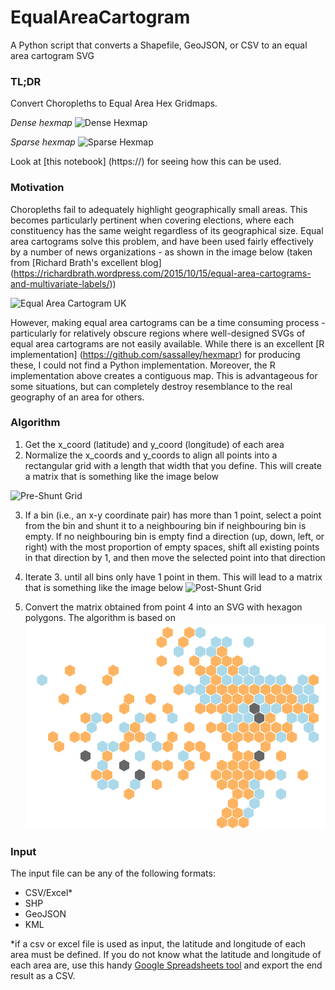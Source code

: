 # EqualAreaCartogram
A Python script that converts a Shapefile, GeoJSON, or CSV to an equal area cartogram SVG

### TL;DR
Convert Choropleths to Equal Area Hex Gridmaps.

_Dense hexmap_
![Dense Hexmap](https://raw.githubusercontent.com/rishsriv/equalareacartogram/master/demo_images/demo_dense.png "Dense Hexmap")

_Sparse hexmap_
![Sparse Hexmap](https://raw.githubusercontent.com/rishsriv/equalareacartogram/master/demo_images/demo_sparse.png "Sparse Hexmap")

Look at [this notebook] (https://) for seeing how this can be used.

### Motivation
Choropleths fail to adequately highlight geographically small areas. This becomes particularly pertinent when covering elections, where each constituency has the same weight regardless of its geographical size. Equal area cartograms solve this problem, and have been used fairly effectively by a number of news organizations - as shown in the image below (taken from [Richard Brath's excellent blog] (https://richardbrath.wordpress.com/2015/10/15/equal-area-cartograms-and-multivariate-labels/))

![Equal Area Cartogram UK](https://raw.githubusercontent.com/rishsriv/equalareacartogram/master/demo_images/ukequalareatilemaps.png "Equal Area Cartogram UK")

However, making equal area cartograms can be a time consuming process - particularly for relatively obscure regions where well-designed SVGs of equal area cartograms are not easily available. While there is an excellent [R implementation] (https://github.com/sassalley/hexmapr) for producing these, I could not find a Python implementation. Moreover, the R implementation above creates a contiguous map. This is advantageous for some situations, but can completely destroy resemblance to the real geography of an area for others.

### Algorithm
1. Get the x_coord (latitude) and y_coord (longitude) of each area 
2. Normalize the x_coords and y_coords to align all points into a rectangular grid with a length that width that you define. This will create a matrix that is something like the image below

![Pre-Shunt Grid](https://raw.githubusercontent.com/rishsriv/equalareacartogram/master/demo_images/grid_pre_shunt.png "Equal Area Cartogram UK")

3. If a bin (i.e., an x-y coordinate pair) has more than 1 point, select a point from the bin and shunt it to a neighbouring bin if neighbouring bin is empty. If no neighbouring bin is empty find a direction (up, down, left, or right) with the most proportion of empty spaces, shift all existing points in that direction by 1, and then move the selected point into that direction

4. Iterate 3. until all bins only have 1 point in them. This will lead to a matrix that is something like the image below
![Post-Shunt Grid](https://raw.githubusercontent.com/rishsriv/equalareacartogram/master/demo_images/grid_post_shunt.png "Post-Shunt Grid")

5. Convert the matrix obtained from point 4 into an SVG with hexagon polygons. The algorithm is based on 
![Hex Map](./demo_images/map.svg)

### Input
The input file can be any of the following formats:
- CSV/Excel*
- SHP
- GeoJSON
- KML

\*if a csv or excel file is used as input, the latitude and longitude of each area must be defined. If you do not know what the latitude and longitude of each area are, use this handy [Google Spreadsheets tool](https://chrome.google.com/webstore/detail/geocode-cells/pkocmaboheckpkcbnnlghnfccjjikmfc?hl=en) and export the end result as a CSV.
